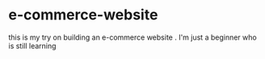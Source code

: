# e-commerce-website
this is my try on building an e-commerce website . I'm just a beginner who is still learning
